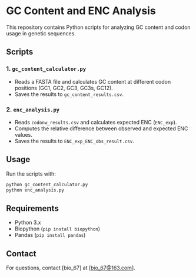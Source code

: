 # GC Content and ENC Analysis

This repository contains Python scripts for analyzing GC content and codon usage in genetic sequences.

## Scripts

### 1. `gc_content_calculator.py`
- Reads a FASTA file and calculates GC content at different codon positions (GC1, GC2, GC3, GC3s, GC12).
- Saves the results to `gc_content_results.csv`.

### 2. `enc_analysis.py`
- Reads `codonw_results.csv` and calculates expected ENC (`ENC_exp`).
- Computes the relative difference between observed and expected ENC values.
- Saves the results to `ENC_exp_ENC_obs_result.csv`.

## Usage
Run the scripts with:
```sh
python gc_content_calculator.py
python enc_analysis.py
```

## Requirements

- Python 3.x
- Biopython (`pip install biopython`)
- Pandas (`pip install pandas`)

## Contact

For questions, contact [bio_67] at [bio_67@163.com].